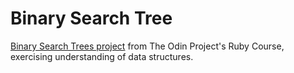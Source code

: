 # Binary Search Tree

[Binary Search Trees project](https://www.theodinproject.com/lessons/ruby-binary-search-trees) from The Odin Project's Ruby Course, exercising understanding of data structures.